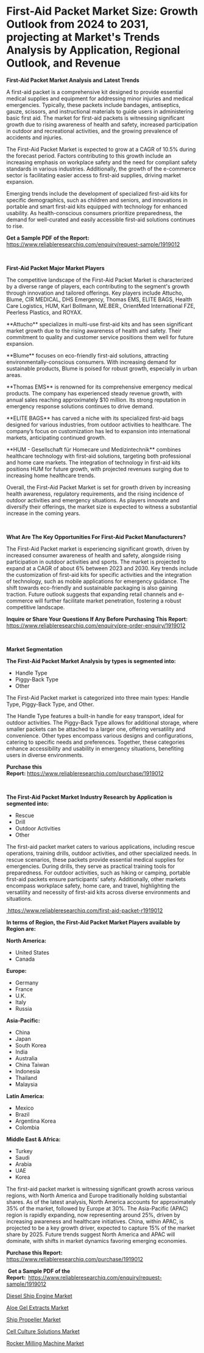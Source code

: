 <p><h1>First-Aid Packet Market Size: Growth Outlook from 2024 to 2031, projecting at Market's Trends Analysis by Application, Regional Outlook, and Revenue</h1></p><p><strong>First-Aid Packet Market Analysis and Latest Trends</strong></p>
<p><p>A first-aid packet is a comprehensive kit designed to provide essential medical supplies and equipment for addressing minor injuries and medical emergencies. Typically, these packets include bandages, antiseptics, gauze, scissors, and instructional materials to guide users in administering basic first aid. The market for first-aid packets is witnessing significant growth due to rising awareness of health and safety, increased participation in outdoor and recreational activities, and the growing prevalence of accidents and injuries.</p><p>The First-Aid Packet Market is expected to grow at a CAGR of 10.5% during the forecast period. Factors contributing to this growth include an increasing emphasis on workplace safety and the need for compliant safety standards in various industries. Additionally, the growth of the e-commerce sector is facilitating easier access to first-aid supplies, driving market expansion. </p><p>Emerging trends include the development of specialized first-aid kits for specific demographics, such as children and seniors, and innovations in portable and smart first-aid kits equipped with technology for enhanced usability. As health-conscious consumers prioritize preparedness, the demand for well-curated and easily accessible first-aid solutions continues to rise.</p></p>
<p><strong>Get a Sample PDF of the Report:&nbsp;</strong> <a href="https://www.reliableresearchiq.com/enquiry/request-sample/1919012?utm_campaign=1119&utm_medium=2&utm_source=Github&utm_content=ia&utm_term=24102024&utm_id=first-aid-packet">https://www.reliableresearchiq.com/enquiry/request-sample/1919012</a></p>
<p>&nbsp;</p>
<p><strong>First-Aid Packet Major Market Players</strong></p>
<p><p>The competitive landscape of the First-Aid Packet Market is characterized by a diverse range of players, each contributing to the segment's growth through innovation and tailored offerings. Key players include Attucho, Blume, CIR MEDICAL, DHS Emergency, Thomas EMS, ELITE BAGS, Health Care Logistics, HUM, Karl Bollmann, ME.BER., OrientMed International FZE, Peerless Plastics, and ROYAX.</p><p>**Attucho** specializes in multi-use first-aid kits and has seen significant market growth due to the rising awareness of health and safety. Their commitment to quality and customer service positions them well for future expansion.</p><p>**Blume** focuses on eco-friendly first-aid solutions, attracting environmentally-conscious consumers. With increasing demand for sustainable products, Blume is poised for robust growth, especially in urban areas.</p><p>**Thomas EMS** is renowned for its comprehensive emergency medical products. The company has experienced steady revenue growth, with annual sales reaching approximately $10 million. Its strong reputation in emergency response solutions continues to drive demand.</p><p>**ELITE BAGS** has carved a niche with its specialized first-aid bags designed for various industries, from outdoor activities to healthcare. The company’s focus on customization has led to expansion into international markets, anticipating continued growth.</p><p>**HUM - Gesellschaft für Homecare und Medizintechnik** combines healthcare technology with first-aid solutions, targeting both professional and home care markets. The integration of technology in first-aid kits positions HUM for future growth, with projected revenues surging due to increasing home healthcare trends.</p><p>Overall, the First-Aid Packet Market is set for growth driven by increasing health awareness, regulatory requirements, and the rising incidence of outdoor activities and emergency situations. As players innovate and diversify their offerings, the market size is expected to witness a substantial increase in the coming years.</p></p>
<p>&nbsp;</p>
<p><strong>What Are The Key Opportunities For First-Aid Packet Manufacturers?</strong></p>
<p><p>The First-Aid Packet market is experiencing significant growth, driven by increased consumer awareness of health and safety, alongside rising participation in outdoor activities and sports. The market is projected to expand at a CAGR of about 6% between 2023 and 2030. Key trends include the customization of first-aid kits for specific activities and the integration of technology, such as mobile applications for emergency guidance. The shift towards eco-friendly and sustainable packaging is also gaining traction. Future outlook suggests that expanding retail channels and e-commerce will further facilitate market penetration, fostering a robust competitive landscape.</p></p>
<p><strong>Inquire or Share Your Questions If Any Before Purchasing This Report:</strong> <a href="https://www.reliableresearchiq.com/enquiry/pre-order-enquiry/1919012?utm_campaign=1119&utm_medium=2&utm_source=Github&utm_content=ia&utm_term=24102024&utm_id=first-aid-packet">https://www.reliableresearchiq.com/enquiry/pre-order-enquiry/1919012</a></p>
<p>&nbsp;</p>
<p><strong>Market Segmentation</strong></p>
<p><strong>The First-Aid Packet Market Analysis by types is segmented into:</strong></p>
<p><ul><li>Handle Type</li><li>Piggy-Back Type</li><li>Other</li></ul></p>
<p><p>The First-Aid Packet market is categorized into three main types: Handle Type, Piggy-Back Type, and Other. </p><p>The Handle Type features a built-in handle for easy transport, ideal for outdoor activities. The Piggy-Back Type allows for additional storage, where smaller packets can be attached to a larger one, offering versatility and convenience. Other types encompass various designs and configurations, catering to specific needs and preferences. Together, these categories enhance accessibility and usability in emergency situations, benefiting users in diverse environments.</p></p>
<p><strong>Purchase this Report:&nbsp;</strong><a href="https://www.reliableresearchiq.com/purchase/1919012?utm_campaign=1119&utm_medium=2&utm_source=Github&utm_content=ia&utm_term=24102024&utm_id=first-aid-packet">https://www.reliableresearchiq.com/purchase/1919012</a></p>
<p>&nbsp;</p>
<p><strong>The First-Aid Packet Market Industry Research by Application is segmented into:</strong></p>
<p><ul><li>Rescue</li><li>Drill</li><li>Outdoor Activities</li><li>Other</li></ul></p>
<p><p>The first-aid packet market caters to various applications, including rescue operations, training drills, outdoor activities, and other specialized needs. In rescue scenarios, these packets provide essential medical supplies for emergencies. During drills, they serve as practical training tools for preparedness. For outdoor activities, such as hiking or camping, portable first-aid packets ensure participants’ safety. Additionally, other markets encompass workplace safety, home care, and travel, highlighting the versatility and necessity of first-aid kits across diverse environments and situations.</p></p>
<p><a href="https://www.reliableresearchiq.com/first-aid-packet-r1919012?utm_campaign=1119&utm_medium=2&utm_source=Github&utm_content=ia&utm_term=24102024&utm_id=first-aid-packet">&nbsp;https://www.reliableresearchiq.com/first-aid-packet-r1919012</a></p>
<p><strong>In terms of Region, the First-Aid Packet Market Players available by Region are:</strong></p>
<p>
    <p> <strong> North America: </strong>
        <ul>
            <li>United States</li>
            <li>Canada</li>
        </ul>
        </p> 
    <p> <strong> Europe: </strong>
        <ul>
            <li>Germany</li>
            <li>France</li>
            <li>U.K.</li>
            <li>Italy</li>
            <li>Russia</li>
        </ul>
        </p> 
    <p> <strong> Asia-Pacific: </strong>
        <ul>
            <li>China</li>
            <li>Japan</li>
            <li>South Korea</li>
            <li>India</li>
            <li>Australia</li>
            <li>China Taiwan</li>
            <li>Indonesia</li>
            <li>Thailand</li>
            <li>Malaysia</li>
        </ul>
        </p> 
    <p> <strong> Latin America: </strong>
        <ul>
            <li>Mexico</li>
            <li>Brazil</li>
            <li>Argentina Korea</li>
            <li>Colombia</li>
        </ul>
        </p> 
    <p> <strong> Middle East & Africa: </strong>
        <ul>
            <li>Turkey</li>
            <li>Saudi</li>
            <li>Arabia</li>
            <li>UAE</li>
            <li>Korea</li>
        </ul>
    </p>
    </p>
<p><p>The first-aid packet market is witnessing significant growth across various regions, with North America and Europe traditionally holding substantial shares. As of the latest analysis, North America accounts for approximately 35% of the market, followed by Europe at 30%. The Asia-Pacific (APAC) region is rapidly expanding, now representing around 25%, driven by increasing awareness and healthcare initiatives. China, within APAC, is projected to be a key growth driver, expected to capture 15% of the market share by 2025. Future trends suggest North America and APAC will dominate, with shifts in market dynamics favoring emerging economies.</p></p>
<p><strong>Purchase this Report: </strong><a href="https://www.reliableresearchiq.com/purchase/1919012?utm_campaign=1119&utm_medium=2&utm_source=Github&utm_content=ia&utm_term=24102024&utm_id=first-aid-packet">https://www.reliableresearchiq.com/purchase/1919012</a></p>
<p>&nbsp;<strong>Get a Sample PDF of the Report:&nbsp;&nbsp;</strong><a href="https://www.reliableresearchiq.com/enquiry/request-sample/1919012?utm_campaign=1119&utm_medium=2&utm_source=Github&utm_content=ia&utm_term=24102024&utm_id=first-aid-packet">https://www.reliableresearchiq.com/enquiry/request-sample/1919012</a></p>
<p><strong></strong></p>
<p><p><a href="https://issuu.com/reportprime-2/docs/diesel-ship-engine-market-size-2030_e853913d344dad?utm_campaign=1119&utm_medium=2&utm_source=Github&utm_content=ia&utm_term=24102024&utm_id=first-aid-packet">Diesel Ship Engine Market</a></p><p><a href="https://github.com/cydskenna/Market-Research-Report-List-1/blob/main/aloe-gel-extracts-market.md?utm_campaign=1119&utm_medium=2&utm_source=Github&utm_content=ia&utm_term=24102024&utm_id=first-aid-packet">Aloe Gel Extracts Market</a></p><p><a href="https://issuu.com/reportprime-2/docs/ship-propeller-market-size-2030.ppt_43e6b2e351c5ed?utm_campaign=1119&utm_medium=2&utm_source=Github&utm_content=ia&utm_term=24102024&utm_id=first-aid-packet">Ship Propeller Market</a></p><p><a href="https://www.linkedin.com/pulse/global-cell-culture-solutions-market-analysis-trends-forecasts-egp0c?utm_campaign=1119&utm_medium=2&utm_source=Github&utm_content=ia&utm_term=24102024&utm_id=first-aid-packet">Cell Culture Solutions Market</a></p><p><a href="https://github.com/gabrielleq8bung/Market-Research-Report-List-1/blob/main/rocker-milling-machine-market.md?utm_campaign=1119&utm_medium=2&utm_source=Github&utm_content=ia&utm_term=24102024&utm_id=first-aid-packet">Rocker Milling Machine Market</a></p></p>
